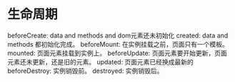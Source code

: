 # 生命周期
beforeCreate:  data and methods and dom元素还未初始化
created: data and methods 都初始化完成。
beforeMount: 在实例挂载之前，页面只有一个模板。
mounted: 页面元素挂载到实例上。
beforeUpdate: 页面元素要开始更新，页面元素还未更新，还是旧的元素。
updated: 页面元素已经换成最新的
beforeDestroy: 实例销毁前。
destroyed: 实例销毁后。


